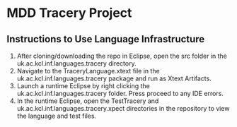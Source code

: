 # MDD Tracery Project

## Instructions to Use Language Infrastructure

1. After cloning/downloading the repo in Eclipse, open the src folder in the uk.ac.kcl.inf.languages.tracery directory.
2. Navigate to the TraceryLanguage.xtext file in the uk.ac.kcl.inf.languages.tracery package and run as Xtext Artifacts.
3. Launch a runtime Eclipse by right clicking the uk.ac.kcl.inf.languages.tracery folder. Press proceed to any IDE errors.
4. In the runtime Eclipse, open the TestTracery and uk.ac.kcl.inf.languages.tracery.xpect directories in the repository to view the language and test files.
